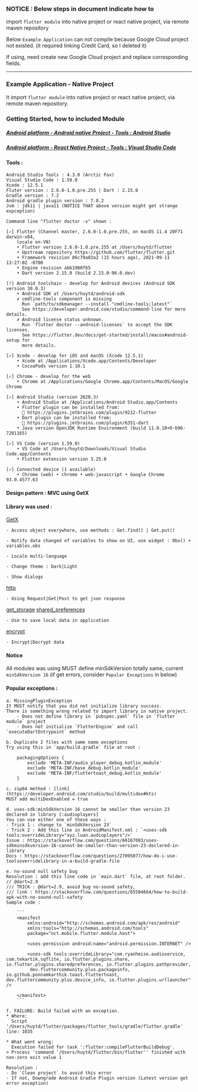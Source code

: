 ### NOTICE : Below steps in document indicate how to 
import `flutter module` into native project or react native project,
via remote maven repository

Below `Example Application` can not compile because Google Cloud project not existed.
(it required linking Credit Card, so I deleted it)

If using, need create new Google Cloud project and replace corresponding fields.

---------------------------------------------------------------------------------------------------

### Example Application - Native Project
It import `flutter module` into native project or react native project,
via remote maven repository.

### Getting Started, how to included Module

##### [Android platform - Android native Project - Tools : Android Studio](https://github.com/huytower/addFlutterModuleToAndroidApp/blob/main/README_Android_Native_Project.md)
##### [Android platform - React Native Project - Tools : Visual Studio Code](https://github.com/huytower/addFlutterModuleToAndroidApp/blob/main/README_React_Native_Project.md)

#### Tools :

    Android Studio Tools : 4.3.0 (Arctic Fox)
    Visual Studio Code : 1.59.0
    Xcode : 12.5.1
    Fluter version : 2.6.0-1.0.pre.255 | Dart : 2.15.0
    Gradle version : 7.2
    Android gradle plugin version : 7.0.2
    Jvm : jdk11 | java11 (NOTICE THAT above version might get strange expception)

    Command line "flutter doctor -v" shown :

    [✓] Flutter (Channel master, 2.6.0-1.0.pre.255, on macOS 11.4 20F71 darwin-x64,
        locale en-VN)
        • Flutter version 2.6.0-1.0.pre.255 at /Users/huytd/flutter
        • Upstream repository https://github.com/flutter/flutter.git
        • Framework revision 86c79a83a2 (15 hours ago), 2021-09-11 13:27:02 -0700
        • Engine revision abb1980f65
        • Dart version 2.15.0 (build 2.15.0-96.0.dev)
    
    [!] Android toolchain - develop for Android devices (Android SDK version 30.0.3)
        • Android SDK at /Users/huytd/android-sdk
        ✗ cmdline-tools component is missing
          Run `path/to/sdkmanager --install "cmdline-tools;latest"`
          See https://developer.android.com/studio/command-line for more details.
        ✗ Android license status unknown.
          Run `flutter doctor --android-licenses` to accept the SDK licenses.
          See https://flutter.dev/docs/get-started/install/macos#android-setup for
          more details.
    
    [✓] Xcode - develop for iOS and macOS (Xcode 12.5.1)
        • Xcode at /Applications/Xcode.app/Contents/Developer
        • CocoaPods version 1.10.1
    
    [✓] Chrome - develop for the web
        • Chrome at /Applications/Google Chrome.app/Contents/MacOS/Google Chrome
    
    [✓] Android Studio (version 2020.3)
        • Android Studio at /Applications/Android Studio.app/Contents
        • Flutter plugin can be installed from:
          🔨 https://plugins.jetbrains.com/plugin/9212-flutter
        • Dart plugin can be installed from:
          🔨 https://plugins.jetbrains.com/plugin/6351-dart
        • Java version OpenJDK Runtime Environment (build 11.0.10+0-b96-7281165)
    
    [✓] VS Code (version 1.59.0)
        • VS Code at /Users/huytd/Downloads/Visual Studio Code.app/Contents
        • Flutter extension version 3.25.0
    
    [✓] Connected device (1 available)
        • Chrome (web) • chrome • web-javascript • Google Chrome 93.0.4577.63

#### Design pattern : MVC using GetX

#### Library was used :
    
[GetX](https://pub.dev/packages/get)

    - Access object everywhere, use methods : Get.find() | Get.put()

    - Notify data changed of variables to show on UI, use widget : Obx() + variables.obs

    - Locale multi-language

    - Change theme : Dark|Light

    - Show dialogs
    
[http](https://pub.dev/packages/http)

    - Using Request|Get|Post to get json response


[get_storage](https://pub.dev/packages/get_storage)
[shared_preferences](https://pub.dev/packages/shared_preferences)

    - Use to save local data in application

[encrypt](https://pub.dev/packages/encrypt)

    - Encrypt|Decrypt data

#### Notice
All modules was using MUST define minSdkVersion totally same, current `minSdkVersion 16`
(if get errors, consider `Popular Exceptions` in below)

#### Popular exceptions :

    a. MissingPluginException
    It MUST notify that you did not initialize library success.
    There is something wrong related to import library in native project.
        - Does not define library in `pubspec.yaml` file in `flutter module` project
        - Does not initialize `FlutterEngine` and call `executeDartEntrypoint` method
    
    b. Duplicate 2 files with same name exceptions
    Try using this in `app/build.gradle` file at root :
        
        packagingOptions {
            exclude 'META-INF/audio_player_debug.kotlin_module'
            exclude 'META-INF/base_debug.kotlin_module'
            exclude 'META-INF/fluttertoast_debug.kotlin_module'
        }
        
    c. zip64 method : [link](https://developer.android.com/studio/build/multidex#kts)
    MUST add multiDexEnabled = true

    d. uses-sdk:minSdkVersion 16 cannot be smaller than version 23 declared in library [:audioplayers]
    You can use either one of these ways :
    - Trick 1 : change to `minSdkVersion 23` 
    - Trick 2 : Add this line in AndroidManifest.xml : `<uses-sdk tools:overrideLibrary="xyz.luan.audioplayers"/>`
    Issue : https://stackoverflow.com/questions/66167083/uses-sdkminsdkversion-16-cannot-be-smaller-than-version-23-declared-in-library
    Docs : https://stackoverflow.com/questions/27095077/how-do-i-use-toolsoverridelibrary-in-a-build-gradle-file

    e. no-sound null safety bug
    Resolution : add this line code in `main.dart` file, at root folder.
    // @dart=2.9 
    /// TRICK : @dart=2.9, avoid bug no-sound safety,
    /// link : https://stackoverflow.com/questions/65504664/how-to-build-apk-with-no-sound-null-safety
    Sample code :

        ```
        <manifest
            xmlns:android="http://schemas.android.com/apk/res/android"
            xmlns:tools="http://schemas.android.com/tools"
            package="nct.mobile.flutter.module.host">
    
            <uses-permission android:name="android.permission.INTERNET" />
        
            <uses-sdk tools:overrideLibrary="com.ryanheise.audioservice, com.tekartik.sqflite, io.flutter.plugins.share, io.flutter.plugins.sharedpreferences, io.flutter.plugins.pathprovider,
             dev.fluttercommunity.plus.packageinfo, io.github.ponnamkarthik.toast.fluttertoast, dev.fluttercommunity.plus.device_info, io.flutter.plugins.urllauncher" />

        </manifest>
        ```

    f. FAILURE: Build failed with an exception.
    * Where:
      Script '/Users/huytd/flutter/packages/flutter_tools/gradle/flutter.gradle' line: 1035
    
    * What went wrong:
      Execution failed for task ':flutter:compileFlutterBuildDebug'.
    > Process 'command '/Users/huytd/flutter/bin/flutter'' finished with non-zero exit value 1
    
    Resolution :
    - Do `Clean project` to avoid this error
    - If not, Downgrade Android Gradle Plugin version (Latest version get error exception)

